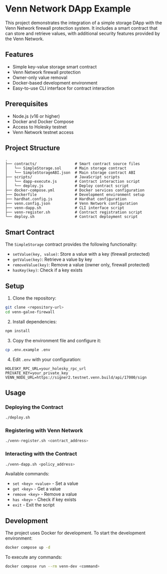 # Venn Network DApp Example

This project demonstrates the integration of a simple storage DApp with the Venn Network firewall protection system. It includes a smart contract that can store and retrieve values, with additional security features provided by the Venn Network.

## Features

- Simple key-value storage smart contract
- Venn Network firewall protection
- Owner-only value removal
- Docker-based development environment
- Easy-to-use CLI interface for contract interaction

## Prerequisites

- Node.js (v16 or higher)
- Docker and Docker Compose
- Access to Holesky testnet
- Venn Network testnet access

## Project Structure

```
.
├── contracts/                 # Smart contract source files
│   └── SimpleStorage.sol      # Main storage contract
│   └── SimpleStorageABI.json  # Main storage contract ABI
├── scripts/                   # JavaScript scripts
│   └── dapp-execute.js        # Contract interaction script
│   └── deploy.js              # Deploy contract script
├── docker-compose.yml         # Docker services configuration
├── Dockerfile                 # Development environment setup
├── hardhat.config.js          # Hardhat configuration
├── venn.config.json           # Venn Network configuration
├── venn-dapp.sh               # CLI interface script
├── venn-register.sh           # Contract registration script
└── deploy.sh                  # Contract deployment script
```

## Smart Contract

The `SimpleStorage` contract provides the following functionality:
- `setValue(key, value)`: Store a value with a key (firewall protected)
- `getValue(key)`: Retrieve a value by key
- `removeValue(key)`: Remove a value (owner only, firewall protected)
- `hasKey(key)`: Check if a key exists

## Setup

1. Clone the repository:
```bash
git clone <repository-url>
cd venn-galxe-firewall
```

2. Install dependencies:
```bash
npm install
```

3. Copy the environment file and configure it:
```bash
cp .env.example .env
```

4. Edit `.env` with your configuration:
```
HOLESKY_RPC_URL=your_holesky_rpc_url
PRIVATE_KEY=your_private_key
VENN_NODE_URL=https://signer2.testnet.venn.build/api/17000/sign
```

## Usage

### Deploying the Contract

```bash
./deploy.sh
```

### Registering with Venn Network

```bash
./venn-register.sh <contract_address>
```

### Interacting with the Contract

```bash
./venn-dapp.sh <policy_address>
```

Available commands:
- `set <key> <value>` - Set a value
- `get <key>` - Get a value
- `remove <key>` - Remove a value
- `has <key>` - Check if key exists
- `exit` - Exit the script

## Development

The project uses Docker for development. To start the development environment:

```bash
docker compose up -d
```

To execute any commands:
```bash
docker compose run --rm venn-dev <command>
```
